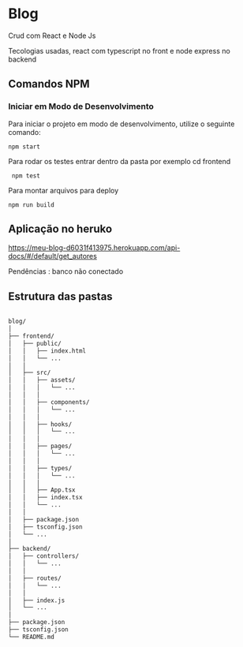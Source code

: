 # Blog
Crud com React e Node Js

Tecologias usadas, react com typescript no front e node express no backend

## Comandos NPM

### Iniciar em Modo de Desenvolvimento

Para iniciar o projeto em modo de desenvolvimento, utilize o seguinte comando:

<code>npm start </code>

Para rodar os testes entrar dentro da pasta por exemplo cd frontend

<code> npm test </code>

Para montar arquivos para deploy 

<code>npm run build </code>
<h2> Aplicação no heruko </h2>

https://meu-blog-d6031f413975.herokuapp.com/api-docs/#/default/get_autores

Pendências : banco não conectado

<h2> Estrutura das pastas </h2> 


```bash

blog/
│
├── frontend/
│   ├── public/
│   │   ├── index.html
│   │   └── ...
│   │
│   ├── src/
│   │   ├── assets/
│   │   │   └── ...
│   │   │
│   │   ├── components/
│   │   │   └── ...
│   │   │
│   │   ├── hooks/
│   │   │   └── ...
│   │   │
│   │   ├── pages/
│   │   │   └── ...
│   │   │
│   │   ├── types/
│   │   │   └── ...
│   │   │
│   │   ├── App.tsx
│   │   ├── index.tsx
│   │   └── ...
│   │
│   ├── package.json
│   ├── tsconfig.json
│   └── ...
│
├── backend/
│   ├── controllers/
│   │   └── ...
│   │
│   ├── routes/
│   │   └── ...
│   │
│   ├── index.js
│   └── ...
│
├── package.json
├── tsconfig.json
└── README.md
